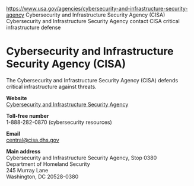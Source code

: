 

https://www.usa.gov/agencies/cybersecurity-and-infrastructure-security-agency
Cybersecurity and Infrastructure Security Agency (CISA)
Cybersecurity and Infrastructure Security Agency contact
CISA critical infrastructure defense

# Cybersecurity and Infrastructure Security Agency (CISA)

The Cybersecurity and Infrastructure Security Agency (CISA) defends critical infrastructure against threats.

**Website**  
[Cybersecurity and Infrastructure Security Agency](https://www.cisa.gov)

**Toll-free number**  
1-888-282-0870 (cybersecurity resources)

**Email**  
[central@cisa.dhs.gov](mailto:central@cisa.dhs.gov)

**Main address**  
Cybersecurity and Infrastructure Security Agency, Stop 0380  
Department of Homeland Security  
245 Murray Lane  
Washington, DC 20528-0380
